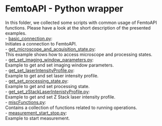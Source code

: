 # FemtoAPI - Python wrapper

In this folder, we collected some scripts with common usage of FemtoAPI functions.
Please have a look at the short description of the presented examples.  
	- [basic_connection.py](https://github.com/Femtonics/FemtoAPI/blob/main/Python/examples/basic_connection.py):  
		Initiates a connection to FemtoAPI.  
	- [get_microscope_and_acquisition_state.py](https://github.com/Femtonics/FemtoAPI/blob/main/Python/get_microscope_and_acquisition_state.py):  
		This example shows how to access microscope and processing states.  
	- [get_set_imaging_window_parameters.py](https://github.com/Femtonics/FemtoAPI/blob/main/Python/examples/get_set_imaging_window_parameters.py):  
		Example to get and set imaging window parameters.  
	- [get_set_laserIntensityProfile.py](https://github.com/Femtonics/FemtoAPI/blob/main/Python/examples/get_set_laserIntensityProfile.py):  
		Example to get and set laser intensity profile.  
	- [get_set_processing_state.py](https://github.com/Femtonics/FemtoAPI/blob/main/Python/examples/get_set_processing_state.py):  
		Example to get and set processing state.  
	- [get_set_zStackLaserIntenistyProfile.py](https://github.com/Femtonics/FemtoAPI/blob/main/Python/examples/get_set_zStackLaserIntenistyProfile.py):  
		Example to get and set Z Stack laser intensity profile.  
	- [miscFunctions.py](https://github.com/Femtonics/FemtoAPI/blob/main/Python/examples/miscFunctions.py):  
		Contains a collection of functions related to running operations.  
	- [measurement_start_stop.py](https://github.com/Femtonics/FemtoAPI/blob/main/Python/examples/measurement_start_stop.py):  
		Example to start measurement.  
	
